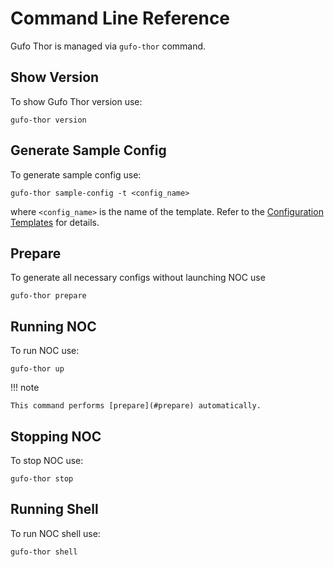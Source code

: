 # Command Line Reference

Gufo Thor is managed via `gufo-thor` command.

## Show Version

To show Gufo Thor version use:
```
gufo-thor version
```

## Generate Sample Config

To generate sample config use:

```
gufo-thor sample-config -t <config_name>
```

where `<config_name>` is the name of the template.
Refer to the [Configuration Templates](templates.md) for details.

## Prepare

To generate all necessary configs without launching NOC use

```
gufo-thor prepare
```

## Running NOC

To run NOC use:

```
gufo-thor up
```

!!! note

    This command performs [prepare](#prepare) automatically.

## Stopping NOC

To stop NOC use:

```
gufo-thor stop
```

## Running Shell

To run NOC shell use:

```
gufo-thor shell
```
